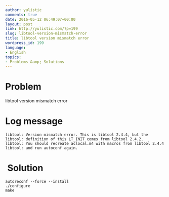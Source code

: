 ```yaml
---
author: yulistic
comments: true
date: 2016-05-12 06:49:07+00:00
layout: post
link: http://yulistic.com/?p=199
slug: libtool-version-mismatch-error
title: libtool version mismatch error
wordpress_id: 199
language:
- English
topics:
- Problems &amp; Solutions
---
```


# Problem


libtool version mismatch error


# Log message



    
    libtool: Version mismatch error. This is libtool 2.4.4, but the
    libtool: definition of this LT_INIT comes from libtool 2.4.2.
    libtool: You should recreate aclocal.m4 with macros from libtool 2.4.4
    libtool: and run autoconf again.




#  Solution



    
    autoreconf --force --install
    ./configure
    make



